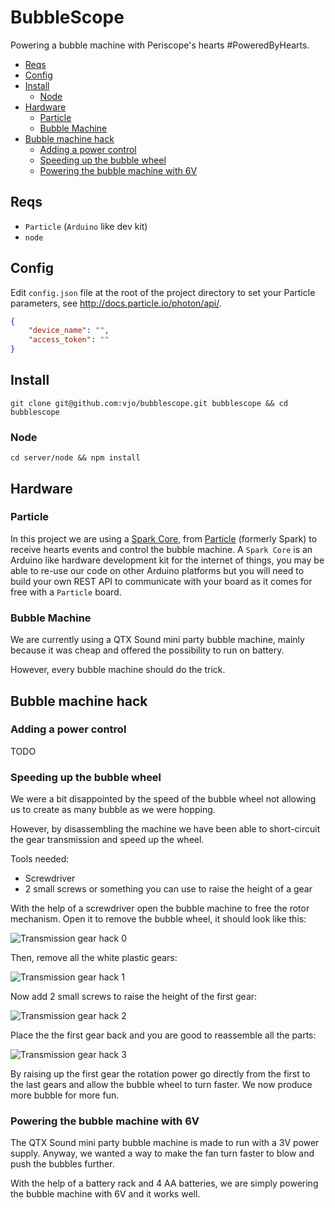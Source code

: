 # BubbleScope
Powering a bubble machine with Periscope's hearts #PoweredByHearts.

* [Reqs](#reqs)
* [Config](#config)
* [Install](#install)
    * [Node](#node)
* [Hardware](#hardware)
    * [Particle](#particle)
    * [Bubble Machine](#bubble-machine)
* [Bubble machine hack](#bubble-machine-hack)
    * [Adding a power control](#adding-a-power-control)
    * [Speeding up the bubble wheel](#speeding-up-the-bubble-wheel)
    * [Powering the bubble machine with 6V](#powering-the-bubble-machine-with-6V)

## Reqs
* `Particle` (`Arduino` like dev kit)
* `node`

## Config
Edit `config.json` file at the root of the project directory to set your Particle parameters, see http://docs.particle.io/photon/api/.

```json
{
    "device_name": "",
    "access_token": ""
}
```

## Install
```shell
git clone git@github.com:vjo/bubblescope.git bubblescope && cd bubblescope
```

### Node
```shell
cd server/node && npm install
```

## Hardware

### Particle
In this project we are using a [Spark Core](https://www.particle.io/prototype#spark-core "Spark Core"), from [Particle](https://www.particle.io "Particle.io") (formerly Spark) to receive hearts events and control the bubble machine. A `Spark Core` is an Arduino like hardware development kit for the internet of things, you may be able to re-use our code on other Arduino platforms but you will need to build your own REST API to communicate with your board as it comes for free with a `Particle` board.

### Bubble Machine
We are currently using a QTX Sound mini party bubble machine, mainly because it was cheap and offered the possibility to run on battery.

However, every bubble machine should do the trick.

## Bubble machine hack

### Adding a power control
TODO

### Speeding up the bubble wheel
We were a bit disappointed by the speed of the bubble wheel not allowing us to create as many bubble as we were hopping.

However, by disassembling the machine we have been able to short-circuit the gear transmission and speed up the wheel.

Tools needed:
* Screwdriver
* 2 small screws or something you can use to raise the height of a gear

With the help of a screwdriver open the bubble machine to free the rotor mechanism. Open it to remove the bubble wheel, it should look like this:

![Transmission gear hack 0](https://github.com/vjo/bubble/raw/master/misc/transmission-gear-0.jpg "Transmission gear hack 0")

Then, remove all the white plastic gears:

![Transmission gear hack 1](https://github.com/vjo/bubble/raw/master/misc/transmission-gear-1.jpg "Transmission gear hack 1")

Now add 2 small screws to raise the height of the first gear:

![Transmission gear hack 2](https://github.com/vjo/bubble/raw/master/misc/transmission-gear-2.jpg "Transmission gear hack 2")

Place the the first gear back and you are good to reassemble all the parts:

![Transmission gear hack 3](https://github.com/vjo/bubble/raw/master/misc/transmission-gear-3.jpg "Transmission gear hack 3")

By raising up the first gear the rotation power go directly from the first to the last gears and allow the bubble wheel to turn faster. We now produce more bubble for more fun.

### Powering the bubble machine with 6V
The QTX Sound mini party bubble machine is made to run with a 3V power supply. Anyway, we wanted a way to make the fan turn faster to blow and push the bubbles further.

With the help of a battery rack and 4 AA batteries, we are simply powering the bubble machine with 6V and it works well.
